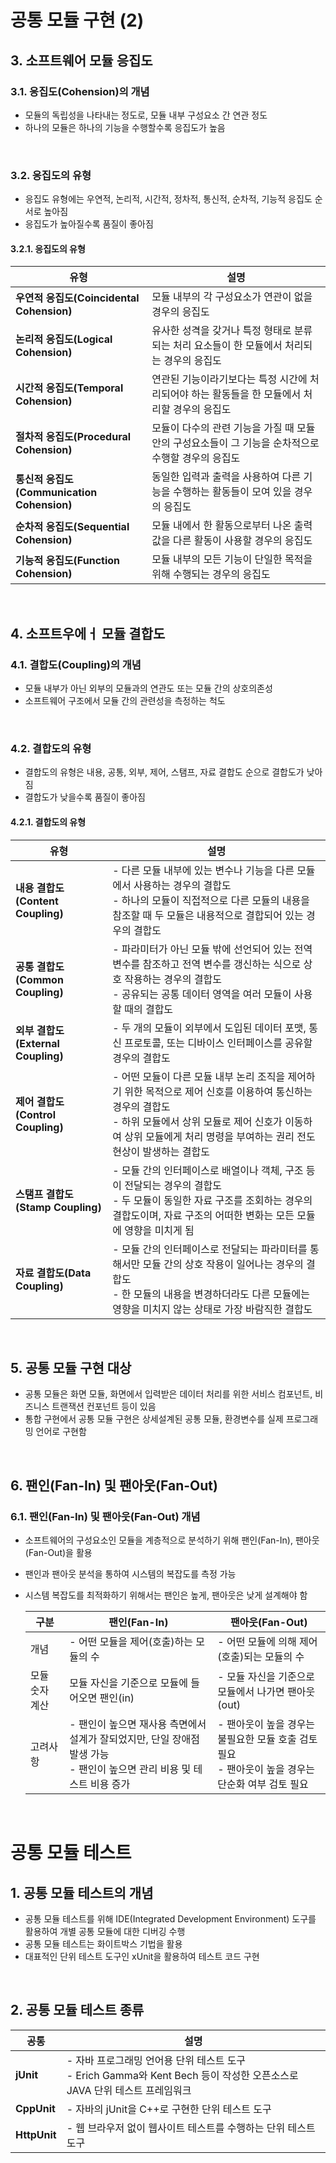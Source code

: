 # 공통 모듈 구현 (2)

## 3. 소프트웨어 모듈 응집도

### 3.1. 응집도(Cohension)의 개념

- 모듈의 독립성을 나타내는 정도로, 모듈 내부 구성요소 간 연관 정도
- 하나의 모듈은 하나의 기능을 수행할수록 응집도가 높음

<br>

### 3.2. 응집도의 유형

- 응집도 유형에는 우연적, 논리적, 시간적, 정차적, 통신적, 순차적, 기능적 응집도 순서로 높아짐
- 응집도가 높아질수록 품질이 좋아짐

#### 3.2.1. 응집도의 유형

|유형|설명|
|---|---|
|**우연적 응집도(Coincidental Cohension)**|모듈 내부의 각 구성요소가 연관이 없을 경우의 응집도|
|**논리적 응집도(Logical Cohension)**|유사한 성격을 갖거나 특정 형태로 분류되는 처리 요소들이 한 모듈에서 처리되는 경우의 응집도|
|**시간적 응집도(Temporal Cohension)**|연관된 기능이라기보다는 특정 시간에 처리되어야 하는 활동들을 한 모듈에서 처리할 경우의 응집도|
|**절차적 응집도(Procedural Cohension)**|모듈이 다수의 관련 기능을 가질 때 모듈 안의 구성요소들이 그 기능을 순차적으로 수행할 경우의 응집도|
|**통신적 응집도(Communication Cohension)**|동일한 입력과 출력을 사용하여 다른 기능을 수행하는 활동들이 모여 있을 경우의 응집도|
|**순차적 응집도(Sequential Cohension)**|모듈 내에서 한 활동으로부터 나온 출력값을 다른 활동이 사용할 경우의 응집도|
|**기능적 응집도(Function Cohension)**|모듈 내부의 모든 기능이 단일한 목적을 위해 수행되는 경우의 응집도|

<br>

## 4. 소프트우에ㅓ 모듈 결합도

### 4.1. 결합도(Coupling)의 개념

- 모듈 내부가 아닌 외부의 모듈과의 연관도 또는 모듈 간의 상호의존성
- 소프트웨어 구조에서 모듈 간의 관련성을 측정하는 척도

<br>

### 4.2. 결합도의 유형

- 결합도의 유형은 내용, 공통, 외부, 제어, 스탬프, 자료 결합도 순으로 결합도가 낮아짐
- 결합도가 낮을수록 품질이 좋아짐

#### 4.2.1. 결합도의 유형

|유형|설명|
|---|---|
|**내용 결합도(Content Coupling)**|- 다른 모듈 내부에 있는 변수나 기능을 다른 모듈에서 사용하는 경우의 결합도<br> - 하나의 모듈이 직접적으로 다른 모듈의 내용을 참조할 때 두 모듈은 내용적으로 결합되어 있는 경우의 결합도|
|**공통 결합도(Common Coupling)**|- 파라미터가 아닌 모듈 밖에 선언되어 있는 전역 변수를 참조하고 전역 변수를 갱신하는 식으로 상호 작용하는 경우의 결합도<br> - 공유되는 공통 데이터 영역을 여러 모듈이 사용할 때의 결합도|
|**외부 결합도(External Coupling)**|- 두 개의 모듈이 외부에서 도입된 데이터 포맷, 통신 프로토콜, 또는 디바이스 인터페이스를 공유할 경우의 결합도|
|**제어 결합도(Control Coupling)**|- 어떤 모듈이 다른 모듈 내부 논리 조직을 제어하기 위한 목적으로 제어 신호를 이용하여 통신하는 경우의 결합도<br> - 하위 모듈에서 상위 모듈로 제어 신호가 이동하여 상위 모듈에게 처리 명령을 부여하는 권리 전도 현상이 발생하는 결합도|
|**스탬프 결합도(Stamp Coupling)**|- 모듈 간의 인터페이스로 배열이나 객체, 구조 등이 전달되는 경우의 결합도<br> - 두 모듈이 동일한 자료 구조를 조회하는 경우의 결합도이며, 자료 구조의 어떠한 변화는 모든 모듈에 영향을 미치게 됨|
|**자료 결합도(Data Coupling)**|- 모듈 간의 인터페이스로 전달되는 파라미터를 통해서만 모듈 간의 상호 작용이 일어나는 경우의 결합도<br> - 한 모듈의 내용을 변경하더라도 다른 모듈에는 영향을 미치지 않는 상태로 가장 바람직한 결합도|

<br>

## 5. 공통 모듈 구현 대상

- 공통 모듈은 화면 모듈, 화면에서 입력받은 데이터 처리를 위한 서비스 컴포넌트, 비즈니스 트랜잭션 컨포넌트 등이 있음
- 통합 구현에서 공통 모듈 구현은 상세설계된 공통 모듈, 환경변수를 실제 프로그래밍 언어로 구현함

<br>

## 6. 팬인(Fan-In) 및 팬아웃(Fan-Out)

### 6.1. 팬인(Fan-In) 및 팬아웃(Fan-Out) 개념

- 소프트웨어의 구성요소인 모듈을 계층적으로 분석하기 위해 팬인(Fan-In), 팬아웃(Fan-Out)을 활용
- 팬인과 팬아웃 분석을 통하여 시스템의 복잡도를 측정 가능
- 시스템 복잡도를 최적화하기 위해서는 팬인은 높게, 팬아웃은 낮게 설계해야 함

  |구분|팬인(Fan-In)|팬아웃(Fan-Out)|
  |---|---|---|
  |개념|- 어떤 모듈을 제어(호출)하는 모듈의 수|- 어떤 모듈에 의해 제어(호출)되는 모듈의 수|
  |모듈 숫자 계산|모듈 자신을 기준으로 모듈에 들어오면 팬인(in)|- 모듈 자신을 기준으로 모듈에서 나가면 팬아웃(out)|
  |고려사항|- 팬인이 높으면 재사용 측면에서 설계가 잘되었지만, 단일 장애점 발생 가능<br> - 팬인이 높으면 관리 비용 및 테스트 비용 증가|- 팬아웃이 높을 경우는 불필요한 모듈 호출 검토 필요<br> - 팬아웃이 높을 경우는 단순화 여부 검토 필요|

<br>

# 공통 모듈 테스트

## 1. 공통 모듈 테스트의 개념

- 공통 모듈 테스트를 위해 IDE(Integrated Development Environment) 도구를 활용하여 개별 공통 모듈에 대한 디버깅 수행
- 공통 모듈 테스트는 화이트박스 기법을 활용
- 대표적인 단위 테스트 도구인 xUnit을 활용하여 테스트 코드 구현

<br>

## 2. 공통 모듈 테스트 종류

|공통|설명|
|---|----|
|**jUnit**|- 자바 프로그래밍 언어용 단위 테스트 도구<br> - Erich Gamma와 Kent Bech 등이 작성한 오픈소스로 JAVA 단위 테스트 프레임워크|
|**CppUnit**|- 자바의 jUnit을 C++로 구현한 단위 테스트 도구|
|**HttpUnit**|- 웹 브라우저 없이 웹사이트 테스트를 수행하는 단위 테스트 도구|
